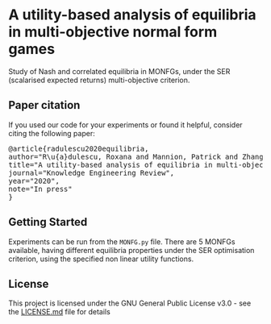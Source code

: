 # A utility-based analysis of equilibria in multi-objective normal form games

Study of Nash and correlated equilibria in MONFGs, under the SER (scalarised expected returns) multi-objective criterion.

## Paper citation

If you used our code for your experiments or found it helpful, consider citing the following paper:

<pre>
@article{radulescu2020equilibria,
author="R\u{a}dulescu, Roxana and Mannion, Patrick and Zhang, Yijie and Roijers, Diederik M. and Now{\'e}, Ann",
title="A utility-based analysis of equilibria in multi-objective normal form games",
journal="Knowledge Engineering Review",
year="2020",
note="In press"
}
</pre>

## Getting Started

Experiments can be run from the `MONFG.py` file. There are 5 MONFGs available, having different equilibria properties under the SER optimisation criterion, using the specified non linear utility functions. 

## License

This project is licensed under the GNU General Public License v3.0 - see the [LICENSE.md](LICENSE.md) file for details


